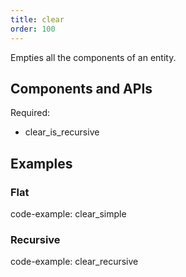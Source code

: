 ```yaml
---
title: clear
order: 100
---
```


Empties all the components of an entity.

## Components and APIs

Required:
* clear_is_recursive

## Examples

### Flat

code-example: clear_simple


### Recursive

code-example: clear_recursive


